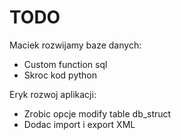 # TODO 

Maciek
rozwijamy baze danych:
* Custom function sql
* Skroc kod python

Eryk
rozwoj aplikacji:
* Zrobic opcje modify table db_struct
* Dodac import i export XML
  
